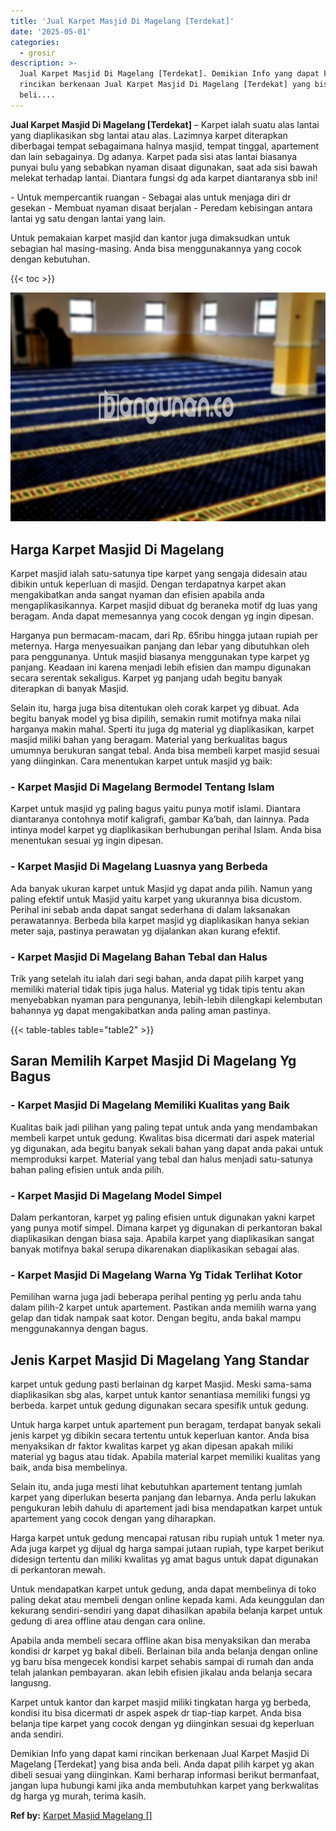 ```yaml
---
title: 'Jual Karpet Masjid Di Magelang [Terdekat]'
date: '2025-05-01'
categories:
  - grosir
description: >-
  Jual Karpet Masjid Di Magelang [Terdekat]. Demikian Info yang dapat kami
  rincikan berkenaan Jual Karpet Masjid Di Magelang [Terdekat] yang bisa anda
  beli....
---
```


**Jual Karpet Masjid Di Magelang \[Terdekat\]** – Karpet ialah suatu alas lantai yang diaplikasikan sbg lantai atau alas. Lazimnya karpet diterapkan diberbagai tempat sebagaimana halnya masjid, tempat tinggal, apartement dan lain sebagainya. Dg adanya. Karpet pada sisi atas lantai biasanya punyai bulu yang sebabkan nyaman disaat digunakan, saat ada sisi bawah melekat terhadap lantai. Diantara fungsi dg ada karpet diantaranya sbb ini!

\- Untuk mempercantik ruangan - Sebagai alas untuk menjaga diri dr gesekan - Membuat nyaman disaat berjalan - Peredam kebisingan antara lantai yg satu dengan lantai yang lain.

Untuk pemakaian karpet masjid dan kantor juga dimaksudkan untuk sebagian hal masing-masing. Anda bisa menggunakannya yang cocok dengan kebutuhan.

{{< toc >}}

![Jual Karpet Masjid Di Magelang [Terdekat]](/images/grosir-karpet-murah-33.png)

## Harga Karpet Masjid Di Magelang

Karpet masjid ialah satu-satunya tipe karpet yang sengaja didesain atau dibikin untuk keperluan di masjid. Dengan terdapatnya karpet akan mengakibatkan anda sangat nyaman dan efisien apabila anda mengaplikasikannya. Karpet masjid dibuat dg beraneka motif dg luas yang beragam. Anda dapat memesannya yang cocok dengan yg ingin dipesan.

Harganya pun bermacam-macam, dari Rp. 65ribu hingga jutaan rupiah per meternya. Harga menyesuaikan panjang dan lebar yang dibutuhkan oleh para penggunanya. Untuk masjid biasanya menggunakan type karpet yg panjang. Keadaan ini karena menjadi lebih efisien dan mampu digunakan secara serentak sekaligus. Karpet yg panjang udah begitu banyak diterapkan di banyak Masjid.

Selain itu, harga juga bisa ditentukan oleh corak karpet yg dibuat. Ada begitu banyak model yg bisa dipilih, semakin rumit motifnya maka nilai harganya makin mahal. Sperti itu juga dg material yg diaplikasikan, karpet masjid miliki bahan yang beragam. Material yang berkualitas bagus umumnya berukuran sangat tebal. Anda bisa membeli karpet masjid sesuai yang diinginkan. Cara menentukan karpet untuk masjid yg baik:

### \- Karpet Masjid Di Magelang Bermodel Tentang Islam

Karpet untuk masjid yg paling bagus yaitu punya motif islami. Diantara diantaranya contohnya motif kaligrafi, gambar Ka’bah, dan lainnya. Pada intinya model karpet yg diaplikasikan berhubungan perihal Islam. Anda bisa menentukan sesuai yg ingin dipesan.

### \- Karpet Masjid Di Magelang Luasnya yang Berbeda

Ada banyak ukuran karpet untuk Masjid yg dapat anda pilih. Namun yang paling efektif untuk Masjid yaitu karpet yang ukurannya bisa dicustom. Perihal ini sebab anda dapat sangat sederhana di dalam laksanakan perawatannya. Berbeda bila karpet masjid yg diaplikasikan hanya sekian meter saja, pastinya perawatan yg dijalankan akan kurang efektif.

### \- Karpet Masjid Di Magelang Bahan Tebal dan Halus

Trik yang setelah itu ialah dari segi bahan, anda dapat pilih karpet yang memiliki material tidak tipis juga halus. Material yg tidak tipis tentu akan menyebabkan nyaman para pengunanya, lebih-lebih dilengkapi kelembutan bahannya yg dapat mengakibatkan anda paling aman pastinya.

{{< table-tables table="table2" >}}

## Saran Memilih Karpet Masjid Di Magelang Yg Bagus

### \- Karpet Masjid Di Magelang Memiliki Kualitas yang Baik

Kualitas baik jadi pilihan yang paling tepat untuk anda yang mendambakan membeli karpet untuk gedung. Kwalitas bisa dicermati dari aspek material yg digunakan, ada begitu banyak sekali bahan yang dapat anda pakai untuk memproduksi karpet. Material yang tebal dan halus menjadi satu-satunya bahan paling efisien untuk anda pilih.

### \- Karpet Masjid Di Magelang Model Simpel

Dalam perkantoran, karpet yg paling efisien untuk digunakan yakni karpet yang punya motif simpel. Dimana karpet yg digunakan di perkantoran bakal diaplikasikan dengan biasa saja. Apabila karpet yang diaplikasikan sangat banyak motifnya bakal serupa dikarenakan diaplikasikan sebagai alas.

### \- Karpet Masjid Di Magelang Warna Yg Tidak Terlihat Kotor

Pemilihan warna juga jadi beberapa perihal penting yg perlu anda tahu dalam pilih-2 karpet untuk apartement. Pastikan anda memilih warna yang gelap dan tidak nampak saat kotor. Dengan begitu, anda bakal mampu menggunakannya dengan bagus.

## Jenis Karpet Masjid Di Magelang Yang Standar

karpet untuk gedung pasti berlainan dg karpet Masjid. Meski sama-sama diaplikasikan sbg alas, karpet untuk kantor senantiasa memiliki fungsi yg berbeda. karpet untuk gedung digunakan secara spesifik untuk gedung.

Untuk harga karpet untuk apartement pun beragam, terdapat banyak sekali jenis karpet yg dibikin secara tertentu untuk keperluan kantor. Anda bisa menyaksikan dr faktor kwalitas karpet yg akan dipesan apakah miliki material yg bagus atau tidak. Apabila material karpet memiliki kualitas yang baik, anda bisa membelinya.

Selain itu, anda juga mesti lihat kebutuhkan apartement tentang jumlah karpet yang diperlukan beserta panjang dan lebarnya. Anda perlu lakukan pengukuran lebih dahulu di apartement jadi bisa mendapatkan karpet untuk apartement yang cocok dengan yang diharapkan.

Harga karpet untuk gedung mencapai ratusan ribu rupiah untuk 1 meter nya. Ada juga karpet yg dijual dg harga sampai jutaan rupiah, type karpet berikut didesign tertentu dan miliki kwalitas yg amat bagus untuk dapat digunakan di perkantoran mewah.

Untuk mendapatkan karpet untuk gedung, anda dapat membelinya di toko paling dekat atau membeli dengan online kepada kami. Ada keunggulan dan kekurang sendiri-sendiri yang dapat dihasilkan apabila belanja karpet untuk gedung di area offline atau dengan cara online.

Apabila anda membeli secara offline akan bisa menyaksikan dan meraba kondisi dr karpet yg bakal dibeli. Berlainan bila anda belanja dengan online yg baru bisa mengecek kondisi karpet sehabis sampai di rumah dan anda telah jalankan pembayaran. akan lebih efisien jikalau anda belanja secara langusng.

Karpet untuk kantor dan karpet masjid miliki tingkatan harga yg berbeda, kondisi itu bisa dicermati dr aspek aspek dr tiap-tiap karpet. Anda bisa belanja tipe karpet yang cocok dengan yg diinginkan sesuai dg keperluan anda sendiri.

Demikian Info yang dapat kami rincikan berkenaan Jual Karpet Masjid Di Magelang \[Terdekat\] yang bisa anda beli. Anda dapat pilih karpet yg akan dibeli sesuai yang diinginkan. Kami berharap informasi berikut bermanfaat, jangan lupa hubungi kami jika anda membutuhkan karpet yang berkwalitas dg harga yg murah, terima kasih.

**Ref by:**  [Karpet Masjid Magelang []](https://id.wikipedia.org/wiki/Karpet)
